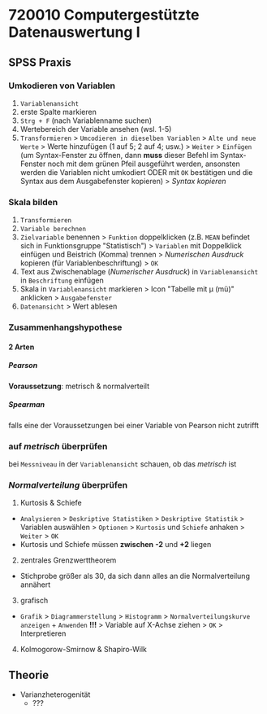 # 720010 Computergestützte Datenauswertung I

## SPSS Praxis
### Umkodieren von Variablen
1. `Variablenansicht`
2. erste Spalte markieren
3. `Strg + F` (nach Variablenname suchen)
4. Wertebereich der Variable ansehen (wsl. 1-5)
5. `Transformieren` > `Umcodieren in dieselben Variablen` > `Alte und neue Werte` > Werte hinzufügen (1 auf 5; 2 auf 4; usw.) > `Weiter` > `Einfügen` (um Syntax-Fenster zu öffnen, dann **muss** dieser Befehl im Syntax-Fenster noch mit dem grünen Pfeil ausgeführt werden, ansonsten werden die Variablen nicht umkodiert ODER mit `OK` bestätigen und die Syntax aus dem Ausgabefenster kopieren) > *Syntax kopieren*

### Skala bilden
1. `Transformieren`
2. `Variable berechnen`
3. `Zielvariable` benennen > `Funktion` doppelklicken (z.B. `MEAN` befindet sich in Funktionsgruppe "Statistisch") > `Variablen` mit Doppelklick einfügen und Beistrich (Komma) trennen > *Numerischen Ausdruck* kopieren (für Variablenbeschriftung) > `OK`
4. Text aus Zwischenablage (*Numerischer Ausdruck*) in `Variablenansicht` in `Beschriftung` einfügen
5. Skala in `Variablenansicht` markieren > Icon "Tabelle mit µ (mü)" anklicken > `Ausgabefenster`
6. `Datenansicht` > Wert ablesen

### Zusammenhangshypothese

#### 2 Arten
##### Pearson
**Voraussetzung**: metrisch & normalverteilt
##### Spearman
falls eine der Voraussetzungen bei einer Variable von Pearson nicht zutrifft

### auf *metrisch* überprüfen
bei `Messniveau` in der `Variablenansicht` schauen, ob das *metrisch* ist

### *Normalverteilung* überprüfen
1. Kurtosis & Schiefe
- `Analysieren` > `Deskriptive Statistiken` > `Deskriptive Statistik` > Variablen auswählen > `Optionen` > `Kurtosis` und `Schiefe` anhaken > `Weiter` > `OK`
- Kurtosis und Schiefe müssen **zwischen** **-2** und **+2** liegen
2. zentrales Grenzwerttheorem
- Stichprobe größer als 30, da sich dann alles an die Normalverteilung annähert
3. grafisch
- `Grafik` > `Diagrammerstellung` > `Histogramm` > `Normalverteilungskurve anzeigen` + `Anwenden` **!!!** > Variable auf X-Achse ziehen > `OK` > Interpretieren
4. Kolmogorow-Smirnow & Shapiro-Wilk


## Theorie
- Varianzheterogenität
  - ???
